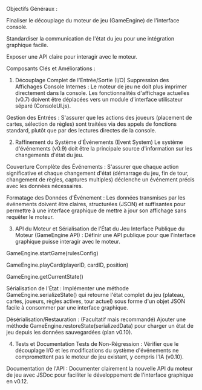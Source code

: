 Objectifs Généraux :

Finaliser le découplage du moteur de jeu (GameEngine) de l'interface console.

Standardiser la communication de l'état du jeu pour une intégration graphique facile.

Exposer une API claire pour interagir avec le moteur.

Composants Clés et Améliorations :

1. Découplage Complet de l'Entrée/Sortie (I/O)
   Suppression des Affichages Console Internes : Le moteur de jeu ne doit plus imprimer directement dans la console. Les fonctionnalités d'affichage actuelles (v0.7) doivent être déplacées vers un module d'interface utilisateur séparé (ConsoleUI.js).

Gestion des Entrées : S'assurer que les actions des joueurs (placement de cartes, sélection de règles) sont traitées via des appels de fonctions standard, plutôt que par des lectures directes de la console.

2. Raffinement du Système d'Événements (Event System)
   Le système d'événements (v0.9) doit être la principale source d'information sur les changements d'état du jeu.

Couverture Complète des Événements : S'assurer que chaque action significative et chaque changement d'état (démarrage du jeu, fin de tour, changement de règles, captures multiples) déclenche un événement précis avec les données nécessaires.

Formatage des Données d'Événement : Les données transmises par les événements doivent être claires, structurées (JSON) et suffisantes pour permettre à une interface graphique de mettre à jour son affichage sans requêter le moteur.

3. API du Moteur et Sérialisation de l'État du Jeu
   Interface Publique du Moteur (GameEngine API) : Définir une API publique pour que l'interface graphique puisse interagir avec le moteur.

GameEngine.startGame(rulesConfig)

GameEngine.playCard(playerID, cardID, position)

GameEngine.getCurrentState()

Sérialisation de l'État : Implémenter une méthode GameEngine.serializeState() qui retourne l'état complet du jeu (plateau, cartes, joueurs, règles actives, tour actuel) sous forme d'un objet JSON facile à consommer par une interface graphique.

Désérialisation/Restauration : (Facultatif mais recommandé) Ajouter une méthode GameEngine.restoreState(serializedData) pour charger un état de jeu depuis les données sauvegardées (plan v0.10).

4. Tests et Documentation
   Tests de Non-Régression : Vérifier que le découplage I/O et les modifications du système d'événements ne compromettent pas le moteur de jeu existant, y compris l'IA (v0.10).

Documentation de l'API : Documenter clairement la nouvelle API du moteur de jeu avec JSDoc pour faciliter le développement de l'interface graphique en v0.12.